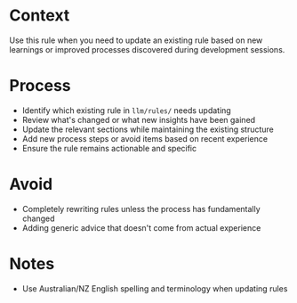 # Context

Use this rule when you need to update an existing rule based on new learnings or improved processes discovered during development sessions.

# Process

- Identify which existing rule in `llm/rules/` needs updating
- Review what's changed or what new insights have been gained
- Update the relevant sections while maintaining the existing structure
- Add new process steps or avoid items based on recent experience
- Ensure the rule remains actionable and specific

# Avoid

- Completely rewriting rules unless the process has fundamentally changed
- Adding generic advice that doesn't come from actual experience

# Notes

- Use Australian/NZ English spelling and terminology when updating rules
